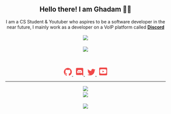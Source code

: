 <h2 align="center">
    Hello there! I am <strong>Ghadam</strong> 👋🏻
</h2>
<p align="center">
    I am a CS Student & Youtuber who aspires to be a software developer in the near future, I mainly work as a developer on a VoIP platform called <strong> <a href="https://discord.com">Discord</a></strong>
<br>
<br>
<a href="https://github.com/GhadamSup/">
        <img src="https://komarev.com/ghpvc/?username=GhadamSup&color=red" />
  </a> 
<br>
<br>
<a href="https://discord.com/users/637195284497039372">
        <img src="https://lanyard-profile-readme.vercel.app/api/637195284497039372?idleMessage=%22May%20The%20Code%20Be%20With%20you%22&borderRadius=25px" />
    </a>
</p>
&nbsp;
<p align="center">
    <a href="https://github.com/GhadamSup/">
        <img src="./assets/icons/other/github-solid.svg/" width="25px" />
    </a>
    &nbsp;
    <a href="https://discord.com/users/637195284497039372">
        <img src="./assets/icons/other/discord-solid.svg/" width="25px" />
    </a>
    &nbsp;
    <a href="https://twitter.com/RestInPeaceZero/">
        <img src="./assets/icons/other/twitter-solid.svg/" width="25px" />
    </a>
    &nbsp;
    <a href="https://www.youtube.com/@021SkiIlz">
        <img src="./assets/icons/other/youtube-solid.svg/" width="25px" />
    </a>
    
</p>
<hr/>
<p align="center">
    <a href="https://github.com/GhadamSup/">
        <img src="https://github-readme-streak-stats.herokuapp.com?user=GhadamSup&hide_border=true&background=0D1117&currStreakLabel=FFFFFF&sideLabels=FFFFFF&currStreakNum=FFFFFF&dates=FFFFFF&sideNums=FFFFFF&fire=f04848&ring=f04848&stroke=FFFFFFFF)](https://git.io/streak-stats" />
  </a> 
<br>
  <a href="https://github.com/GhadamSup/">
       <img src="https://github-readme-stats.vercel.app/api?username=GhadamSup&show_icons=true&theme=gruvbox" />
  </a> 
<br>
<br>
<a href="https://github.com/GhadamSup/">
       <img src="https://github-readme-stats.vercel.app/api/top-langs/?username=GhadamSup&theme=gruvbox&langs_count=8&layout=compact" />
  </a> 
</p>


